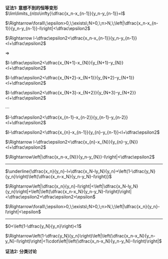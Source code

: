 **证法1: 意想不到的恒等变形**  
$\lim\limits_{n\to\infty}\dfrac{x_n-x_{n-1}}{y_n-y_{n-1}}=l$  
  
$\Rightarrow\forall\;\epsilon>0,\;\exists\;N>0,\;n>N,\;\left|\dfrac{x_n-x_{n-1}}{y_n-y_{n-1}}-l\right|<\dfrac\epsilon2$  
  
$\Rightarrow l-\dfrac\epsilon2<\dfrac{x_n-x_{n-1}}{y_n-y_{n-1}}<l+\dfrac\epsilon2$  
  
$\Rightarrow$  
  
$l-\dfrac\epsilon2<\dfrac{x_{N+1}-x_{N}}{y_{N+1}-y_{N}}<l+\dfrac\epsilon2$  
  
$l-\dfrac\epsilon2<\dfrac{x_{N+2}-x_{N+1}}{y_{N+2}-y_{N+1}}<l+\dfrac\epsilon2$  
  
$l-\dfrac\epsilon2<\dfrac{x_{N+3}-x_{N+2}}{y_{N+3}-y_{N+2}}<l+\dfrac\epsilon2$  
  
$\cdots$  
  
$l-\dfrac\epsilon2<\dfrac{x_{n-1}-x_{n-2}}{y_{n-1}-y_{n-2}}<l+\dfrac\epsilon2$  
  
$l-\dfrac\epsilon2<\dfrac{x_{n}-x_{n-1}}{y_{n}-y_{n-1}}<l+\dfrac\epsilon2$  
  
$\Rightarrow l-\dfrac\epsilon2<\dfrac{x_{n}-x_{N}}{y_{n}-y_{N}}<l+\dfrac\epsilon2$  
  
$\Rightarrow\left|\dfrac{x_n-x_{N}}{y_n-y_{N}}-l\right|<\dfrac\epsilon2$  
  
---  
  
$\underline{\dfrac{x_n}{y_n}-l=\dfrac{x_N-ly_N}{y_n}+\left(1-\dfrac{y_N}{y_n}\right)\left(\dfrac{x_n-x_N}{y_n-y_N}-l\right)}$  
  
$\Rightarrow\left|\dfrac{x_n}{y_n}-l\right|<\left|\dfrac{x_N-ly_N}{y_n}\right|+\left|\left(\dfrac{x_n-x_N}{y_n-y_N}-l\right)\right|<\dfrac\epsilon2+\dfrac\epsilon2=\epsilon$  
  
$\Rightarrow\forall\;\epsilon>0,\;\exists\;N>0,\;n>N,\;\left|\dfrac{x_n}{y_n}-l\right|<\epsilon$  
  
---  
  
$0<\left(1-\dfrac{y_N}{y_n}\right)<1$  
  
$\Rightarrow\left(1-\dfrac{y_N}{y_n}\right)\left|\left(\dfrac{x_n-x_N}{y_n-y_N}-l\right)\right|<1\cdot\left|\left(\dfrac{x_n-x_N}{y_n-y_N}-l\right)\right|$  
  
**证法2: 分类讨论**  
